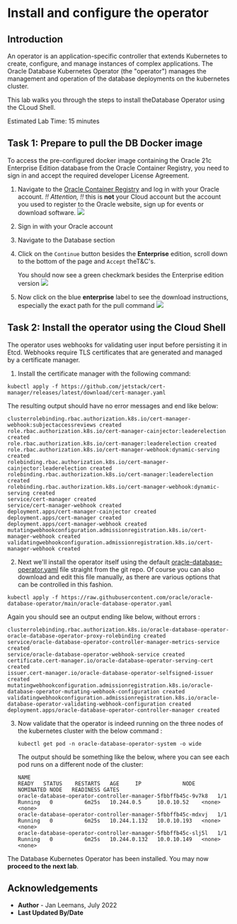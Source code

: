 # Install and configure the operator

## Introduction

An operator is an application-specific controller that extends Kubernetes to create, configure, and manage instances of complex applications. The Oracle Database Kubernetes Operator (the "operator") manages the management and operation of the database deployments on the kubernetes cluster.

This lab walks you through the steps to install theDatabase Operator using the CLoud Shell.

Estimated Lab Time: 15 minutes

## Task 1: Prepare to pull the DB Docker image
To access the pre-configured docker image containing the Oracle 21c Enterprise Edition database from the Oracle Container Registry, you need to sign in and accept the required developer License Agreement.

1. Navigate to the [Oracle Container Registry](https://container-registry.oracle.com/) and log in with your Oracle account. 
   *!! Attention, !!* this is **not** your Cloud account but the account you used to register to the Oracle website, sign up for events or download software.
   ![](images/container-reg.png)

2. Sign in with your Oracle account

3. Navigate to the Database section

4. Click on the `Continue` button besides the **Enterprise** edition, scroll down to the bottom of the page and `Accept` theT&C's.

   You should now see a green checkmark besides the Enterprise edition version
   ![](images/enterprise-tc.png)

5. Now click on the blue **enterprise** label to see the download instructions, especially the exact path for the pull command
   ![](images/image-details.png)







## Task 2: Install the operator using the Cloud Shell

The operator uses webhooks for validating user input before persisting it in Etcd. Webhooks require TLS certificates that are generated and managed by a certificate manager.

1. Install the certificate manager with the following command:

```
kubectl apply -f https://github.com/jetstack/cert-manager/releases/latest/download/cert-manager.yaml
```

The resulting output should have no error messages and end like below:

```
clusterrolebinding.rbac.authorization.k8s.io/cert-manager-webhook:subjectaccessreviews created
role.rbac.authorization.k8s.io/cert-manager-cainjector:leaderelection created
role.rbac.authorization.k8s.io/cert-manager:leaderelection created
role.rbac.authorization.k8s.io/cert-manager-webhook:dynamic-serving created
rolebinding.rbac.authorization.k8s.io/cert-manager-cainjector:leaderelection created
rolebinding.rbac.authorization.k8s.io/cert-manager:leaderelection created
rolebinding.rbac.authorization.k8s.io/cert-manager-webhook:dynamic-serving created
service/cert-manager created
service/cert-manager-webhook created
deployment.apps/cert-manager-cainjector created
deployment.apps/cert-manager created
deployment.apps/cert-manager-webhook created
mutatingwebhookconfiguration.admissionregistration.k8s.io/cert-manager-webhook created
validatingwebhookconfiguration.admissionregistration.k8s.io/cert-manager-webhook created
```



2. Next we'll install the operator itself using the default [oracle-database-operator.yaml](https://github.com/oracle/oracle-database-operator/blob/main/oracle-database-operator.yaml) file straight from the git repo.  Of course you can also download and edit this file manually, as there are various options that can be controlled in this fashion.

```
kubectl apply -f https://raw.githubusercontent.com/oracle/oracle-database-operator/main/oracle-database-operator.yaml
```

Again you should see an output ending like below, without errors :

```
clusterrolebinding.rbac.authorization.k8s.io/oracle-database-operator-oracle-database-operator-proxy-rolebinding created
service/oracle-database-operator-controller-manager-metrics-service created
service/oracle-database-operator-webhook-service created
certificate.cert-manager.io/oracle-database-operator-serving-cert created
issuer.cert-manager.io/oracle-database-operator-selfsigned-issuer created
mutatingwebhookconfiguration.admissionregistration.k8s.io/oracle-database-operator-mutating-webhook-configuration created
validatingwebhookconfiguration.admissionregistration.k8s.io/oracle-database-operator-validating-webhook-configuration created
deployment.apps/oracle-database-operator-controller-manager created
```



3. Now validate that the operator is indeed running on the three nodes of the kubernetes cluster with the below command : 

   ```
   kubectl get pod -n oracle-database-operator-system -o wide
   ```

   The output should be something like the below, where you can see each pod runs on a different node of the cluster:

   ```
   NAME                                                           READY   STATUS    RESTARTS   AGE     IP             NODE          NOMINATED NODE   READINESS GATES
   oracle-database-operator-controller-manager-5fbbffb45c-9v7k8   1/1     Running   0          6m25s   10.244.0.5     10.0.10.52    <none>           <none>
   oracle-database-operator-controller-manager-5fbbffb45c-mdxvj   1/1     Running   0          6m25s   10.244.1.132   10.0.10.193   <none>           <none>
   oracle-database-operator-controller-manager-5fbbffb45c-slj5l   1/1     Running   0          6m25s   10.244.0.132   10.0.10.149   <none>           <none>
   ```

   

The Database Kubernetes Operator has been installed. You may now **proceed to the next lab**.



## Acknowledgements
* **Author** - Jan Leemans, July 2022
* **Last Updated By/Date**
